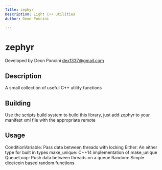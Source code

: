 ```yaml
---
Title: zephyr
Description: Light C++ utilities
Author: Deon Poncini

---
```

zephyr
===============

Developed by Deon Poncini <dex1337@gmail.com>

Description
-----------
A small collection of useful C++ utility functions

Building
--------
Use the [scripts](http://github.com/DeonPoncini/scripts) build system to build
this library, just add zephyr to your manifest xml file with the appropriate
remote

Usage
-----
ConditionVariable: Pass data between threads with locking
Either: An either type for built in types
make\_unique: C++14 implementation of make\_unique
QueueLoop: Push data between threads on a queue
Random: Simple dice/coin based random functions
